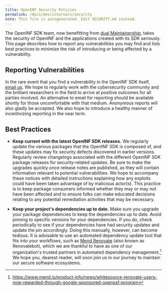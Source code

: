 ```yaml
---
title: OpenINF Security Policies
permalink: /docs/dev/internals/security
note: This file is autogenerated. Edit SECURITY.md instead.
---
```


The OpenINF SDK team, now benefitting from [dual Maintainership][], takes the
security of OpenINF and the applications created with its SDK seriously. This
page describes how to report any vulnerabilities you may find and lists best
practices to minimize the risk of introducing or being affected by a
vulnerability.

## Reporting Vulnerabilities

In the rare event that you find a vulnerability in the OpenINF SDK itself,
[email us][]. We hope to regularly work with the cybersecurity community and the
brilliant researchers in the field to arrive at positive outcomes for all
parties involved. An alternative to email for reporting should be available
shortly for those uncomfortable with that medium. Anonymous reports will also
gladly be accepted. We also hope to introduce a healthy manner of incentivizing
reporting in the near term.

## Best Practices

- **Keep current with the latest OpenINF SDK releases.** We regularly update the
  various packages that the OpenINF SDK is composed of, and these updates may
  fix security defects discovered in earlier versions. Regularly review
  changelogs associated with the different OpenINF SDK package releases for
  security-related updates. Be sure to make the upgrades quickly once release
  notes are published, as they will contain information relevant to potential
  vulnerabilities. We hope to accompany these notices with detailed instructions
  explaining how any exploits could have been taken advantage of by malicious
  actor(s). This practice is to keep package consumers informed whether they may
  or may not have been affected and to ensure folks can make educated decisions
  relating to any potential remediation activities that may be necessary.

- **Keep your project's dependencies up to date.** Make sure you upgrade your
  package dependencies to keep the dependencies up to date. Avoid pinning to
  specific versions for your dependencies. If you do, check periodically to see
  if your dependencies have had security updates and update the pin accordingly.
  Doing this manually, however, can become tedious. It is advisable to use an
  automated dependency update tool that fits into your workflows, such as [Mend
  Renovate][] (also known as Renovatebot), which we are thankful to have as one
  of our organization's trusted partners in automated dependency management.[^1]
  We hope you, dearest reader, will soon join us in our journey to maintain our
  secure software ecosystems.

<!-- prettier-ignore-start -->
<!-- LINK DEFINITION LABELS - START -->

[^1]: https://www.mend.io/product-info/news/whitesource-renovate-users-now-rewarded-through-google-sponsored-openssf-program

[dual Maintainership]: https://gitlab.com/gitlab-com/www-gitlab-com/-/issues/13696#user-content--how-this-could-work
[email us]: mailto:security@inf.is
[Mend Renovate]: https://www.mend.io/free-developer-tools/renovate

<!-- LINK DEFINITION LABELS - END -->
<!-- prettier-ignore-end -->
